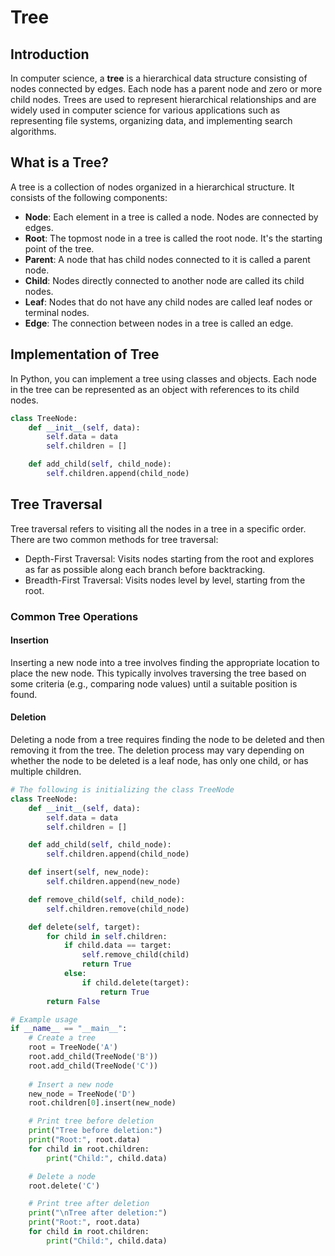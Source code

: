 # Tree

## Introduction

In computer science, a **tree** is a hierarchical data structure consisting of nodes connected by edges. Each node has a parent node and zero or more child nodes. Trees are used to represent hierarchical relationships and are widely used in computer science for various applications such as representing file systems, organizing data, and implementing search algorithms.

## What is a Tree?

A tree is a collection of nodes organized in a hierarchical structure. It consists of the following components:

- **Node**: Each element in a tree is called a node. Nodes are connected by edges.
- **Root**: The topmost node in a tree is called the root node. It's the starting point of the tree.
- **Parent**: A node that has child nodes connected to it is called a parent node.
- **Child**: Nodes directly connected to another node are called its child nodes.
- **Leaf**: Nodes that do not have any child nodes are called leaf nodes or terminal nodes.
- **Edge**: The connection between nodes in a tree is called an edge.

## Implementation of Tree

In Python, you can implement a tree using classes and objects. Each node in the tree can be represented as an object with references to its child nodes.

```python
class TreeNode:
    def __init__(self, data):
        self.data = data
        self.children = []

    def add_child(self, child_node):
        self.children.append(child_node)
```

## Tree Traversal
Tree traversal refers to visiting all the nodes in a tree in a specific order. There are two common methods for tree traversal:

- Depth-First Traversal: Visits nodes starting from the root and explores as far as possible along each branch before backtracking.
- Breadth-First Traversal: Visits nodes level by level, starting from the root.

### Common Tree Operations

#### Insertion

Inserting a new node into a tree involves finding the appropriate location to place the new node. This typically involves traversing the tree based on some criteria (e.g., comparing node values) until a suitable position is found.

#### Deletion

Deleting a node from a tree requires finding the node to be deleted and then removing it from the tree. The deletion process may vary depending on whether the node to be deleted is a leaf node, has only one child, or has multiple children.

```python
# The following is initializing the class TreeNode
class TreeNode:
    def __init__(self, data):
        self.data = data
        self.children = []

    def add_child(self, child_node):
        self.children.append(child_node)

    def insert(self, new_node):
        self.children.append(new_node)

    def remove_child(self, child_node):
        self.children.remove(child_node)

    def delete(self, target):
        for child in self.children:
            if child.data == target:
                self.remove_child(child)
                return True
            else:
                if child.delete(target):
                    return True
        return False

# Example usage
if __name__ == "__main__":
    # Create a tree
    root = TreeNode('A')
    root.add_child(TreeNode('B'))
    root.add_child(TreeNode('C'))
    
    # Insert a new node
    new_node = TreeNode('D')
    root.children[0].insert(new_node)

    # Print tree before deletion
    print("Tree before deletion:")
    print("Root:", root.data)
    for child in root.children:
        print("Child:", child.data)

    # Delete a node
    root.delete('C')

    # Print tree after deletion
    print("\nTree after deletion:")
    print("Root:", root.data)
    for child in root.children:
        print("Child:", child.data)
```